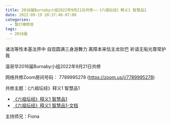 ```yaml
---
title: 2016届Burnaby小组2022年9月21日共修——《六祖坛经》释义1 智慧品1
date: 2022-09-19 20:37:48-07:00
categories:
  - 慧灯禅修班
tags:
  - 2016届
---
```

诸法等性本基法界中 自现圆满三身游舞力 离障本来怙主龙钦巴 祈请无垢光尊常护我

温哥华2016届Burnaby小组2022年9月21日共修

网络共修Zoom房间号码： 7789995278 (<https://zoom.us/j/7789995278>)

共修主题：《六祖坛经》释义1 智慧品1

* [《六祖坛经》释义1 智慧品1](https://www.youtube.com/watch?v=W3iQqfH_hw0&ab_channel=%E6%85%A7%E7%81%AF%E4%B9%8B%E5%85%89%E7%BD%91%E7%AB%99)
* [《六祖坛经》释义1 智慧品1-文档](/f/up/《六祖坛经》.docx)

主持师兄：Fiona
